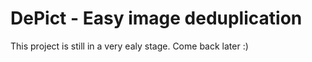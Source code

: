 DePict - Easy image deduplication
=================================

This project is still in a very ealy stage. Come back later :)
